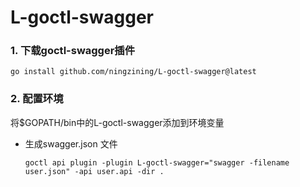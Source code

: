 # L-goctl-swagger

### 1. 下载goctl-swagger插件

```
go install github.com/ningzining/L-goctl-swagger@latest
```

### 2. 配置环境

将$GOPATH/bin中的L-goctl-swagger添加到环境变量

* 生成swagger.json 文件

    ```shell script
    goctl api plugin -plugin L-goctl-swagger="swagger -filename user.json" -api user.api -dir .
    ```
